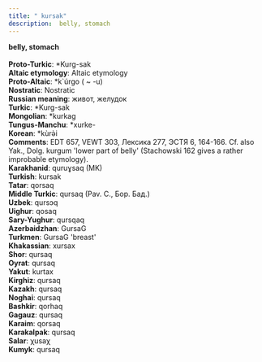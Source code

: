 ```yaml
---
title: " kursak"
description:  belly, stomach
---
```

<p data-pagefind-weight="0.5">
<strong> belly, stomach</strong><br><br>
<strong>Proto-Turkic</strong>:  *Kurg-sak<br>
<strong>Altaic etymology</strong>:  Altaic etymology<br>
<strong> Proto-Altaic</strong>:  *k`úrgo ( ~ -u)<br>
<strong>Nostratic</strong>:  Nostratic<br>
<strong>Russian meaning</strong>:  живот, желудок<br>
<strong>Turkic</strong>:  *Kurg-sak<br>
<strong>Mongolian</strong>:  *kurkag<br>
<strong>Tungus-Manchu</strong>:  *xurke-<br>
<strong>Korean</strong>:  *kùrǝ̀i<br>
<strong>Comments</strong>:  EDT 657, VEWT 303, Лексика 277, ЭСТЯ 6, 164-166. Cf. also Yak., Dolg. kurgum 'lower part of belly' (Stachowski 162 gives a rather improbable etymology).<br>
<strong>Karakhanid</strong>:  quruɣsaq (MK)<br>
<strong>Turkish</strong>:  kursak<br>
<strong>Tatar</strong>:  qorsaq<br>
<strong>Middle Turkic</strong>:  qursaq (Pav. C., Бор. Бад.)<br>
<strong>Uzbek</strong>:  qursɔq<br>
<strong>Uighur</strong>:  qosaq<br>
<strong>Sary-Yughur</strong>:  qursqaq<br>
<strong>Azerbaidzhan</strong>:  GursaG<br>
<strong>Turkmen</strong>:  GursaG 'breast'<br>
<strong>Khakassian</strong>:  xursax<br>
<strong>Shor</strong>:  qursaq<br>
<strong>Oyrat</strong>:  qursaq<br>
<strong>Yakut</strong>:  kurtax<br>
<strong>Kirghiz</strong>:  qursaq<br>
<strong>Kazakh</strong>:  qursaq<br>
<strong>Noghai</strong>:  qursaq<br>
<strong>Bashkir</strong>:  qorhaq<br>
<strong>Gagauz</strong>:  qursaq<br>
<strong>Karaim</strong>:  qorsaq<br>
<strong>Karakalpak</strong>:  qursaq<br>
<strong>Salar</strong>:  χusaχ<br>
<strong>Kumyk</strong>:  qursaq<br>

</p>
